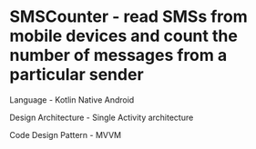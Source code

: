 # SMSCounter - read SMSs from mobile devices and count the number of messages from a particular sender

Language - Kotlin Native Android

Design Architecture - Single Activity architecture

Code Design Pattern - MVVM
